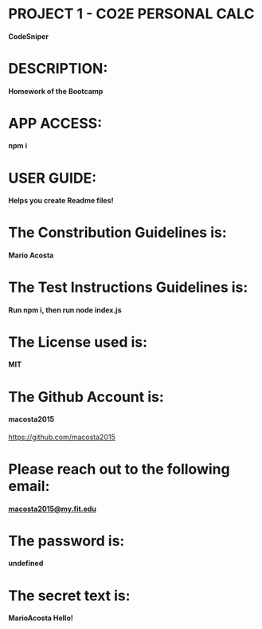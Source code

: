 # PROJECT 1 - CO2E PERSONAL CALC
#### CodeSniper

# DESCRIPTION:
#### Homework of the Bootcamp

# APP ACCESS:
#### npm i

# USER GUIDE:
#### Helps you create Readme files!

# The Constribution Guidelines is:
#### Mario Acosta

# The Test Instructions Guidelines is:
#### Run npm i, then run node index.js

# The License used is:
#### MIT

# The Github Account is:
#### macosta2015
https://github.com/macosta2015

# Please reach out to the following email:
#### macosta2015@my.fit.edu

# The password is:
#### undefined

# The secret text is:
#### MarioAcosta Hello!
